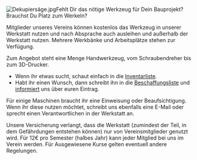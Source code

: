 ![Dekupiersäge.jpg](Dekupiersäge.jpg "Dekupiersäge.jpg")Fehlt Dir das
nötige Werkzeug für Dein Bauprojekt? Brauchst Du Platz zum Werkeln?

Mitglieder unseres Vereins können kostenlos das Werkzeug in unserer
Werkstatt nutzen und nach Absprache auch ausleihen und außerhalb der
Werkstatt nutzen. Mehrere Werkbänke und Arbeitsplätze stehen zur
Verfügung.

Zum Angebot steht eine Menge Handwerkzeug, vom Schraubendreher bis zum
3D-Drucker.

  - Wenn ihr etwas sucht, schaut einfach in die
    [Inventarliste](Handwerkzeug "wikilink").
  - Habt ihr einen Wunsch, dann schreibt ihn in die
    [Beschaffungsliste](Einkaufsliste "wikilink") und
    [informiert](Kontakt "wikilink") uns über euren Eintrag.

Für einige Maschinen braucht ihr eine Einweisung oder Beaufsichtigung.
Wenn ihr diese nutzen möchtet, schreibt uns ebenfalls eine E-Mail oder
sprecht einen Verantwortlichen in der Werkstatt an.

Unsere Versicherung verlangt, dass die Werkstatt (zumindest der Teil, in
dem Gefährdungen entstehen können) nur von Vereinsmitglieder genutzt
wird. Für 12€ pro Semester (halbes Jahr) kann jeder Mitglied bei uns im
Verein werden. Für Ausgewiesene Kurse gelten eventuell andere
Regelungen.